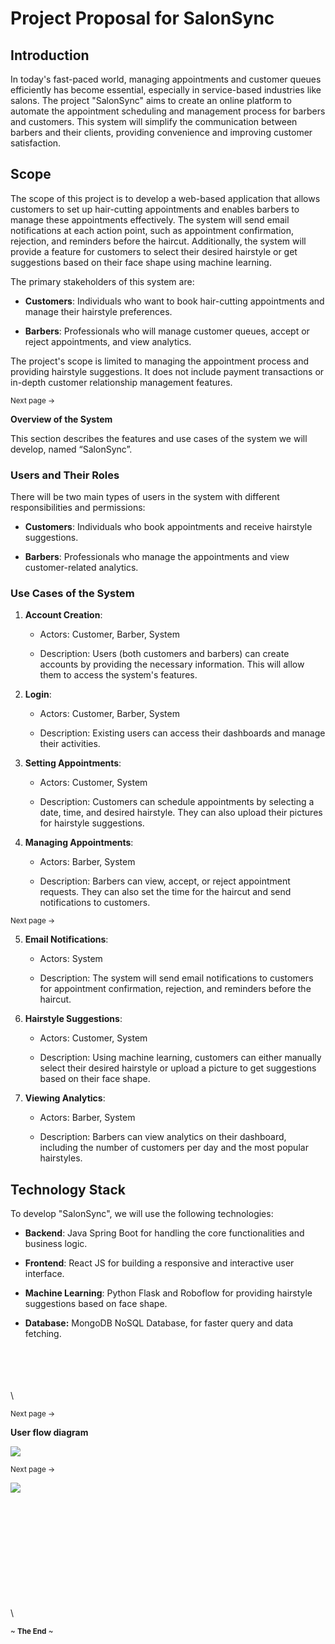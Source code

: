 # **Project Proposal for SalonSync**

## **Introduction**

In today's fast-paced world, managing appointments and customer queues efficiently has become essential, especially in service-based industries like salons. The project "SalonSync" aims to create an online platform to automate the appointment scheduling and management process for barbers and customers. This system will simplify the communication between barbers and their clients, providing convenience and improving customer satisfaction.


## **Scope**

The scope of this project is to develop a web-based application that allows customers to set up hair-cutting appointments and enables barbers to manage these appointments effectively. The system will send email notifications at each action point, such as appointment confirmation, rejection, and reminders before the haircut. Additionally, the system will provide a feature for customers to select their desired hairstyle or get suggestions based on their face shape using machine learning.

The primary stakeholders of this system are:

- **Customers**: Individuals who want to book hair-cutting appointments and manage their hairstyle preferences.

- **Barbers**: Professionals who will manage customer queues, accept or reject appointments, and view analytics.

The project's scope is limited to managing the appointment process and providing hairstyle suggestions. It does not include payment transactions or in-depth customer relationship management features.

<sub>Next page →</sub>

**Overview of the System**

This section describes the features and use cases of the system we will develop, named “SalonSync”.


### **Users and Their Roles**

There will be two main types of users in the system with different responsibilities and permissions:

- **Customers**: Individuals who book appointments and receive hairstyle suggestions.

- **Barbers**: Professionals who manage the appointments and view customer-related analytics.


### **Use Cases of the System**

1. **Account Creation**:

   - Actors: Customer, Barber, System

   - Description: Users (both customers and barbers) can create accounts by providing the necessary information. This will allow them to access the system's features.

2. **Login**:

   - Actors: Customer, Barber, System

   - Description: Existing users can access their dashboards and manage their activities.

3. **Setting Appointments**:

   - Actors: Customer, System

   - Description: Customers can schedule appointments by selecting a date, time, and desired hairstyle. They can also upload their pictures for hairstyle suggestions.

4. **Managing Appointments**:

   - Actors: Barber, System

   - Description: Barbers can view, accept, or reject appointment requests. They can also set the time for the haircut and send notifications to customers.

<sub>Next page →</sub>

5. **Email Notifications**:

   - Actors: System

   - Description: The system will send email notifications to customers for appointment confirmation, rejection, and reminders before the haircut.

6. **Hairstyle Suggestions**:

   - Actors: Customer, System

   - Description: Using machine learning, customers can either manually select their desired hairstyle or upload a picture to get suggestions based on their face shape.

7. **Viewing Analytics**:

   - Actors: Barber, System

   - Description: Barbers can view analytics on their dashboard, including the number of customers per day and the most popular hairstyles.


## **Technology Stack**

To develop "SalonSync", we will use the following technologies:

- **Backend**: Java Spring Boot for handling the core functionalities and business logic.

- **Frontend**: React JS for building a responsive and interactive user interface.

- **Machine Learning**: Python Flask and Roboflow for providing hairstyle suggestions based on face shape.

- **Database:** MongoDB NoSQL Database, for faster query and data fetching.

\
\
\
\
\


<sub>Next page →</sub>

**User flow diagram**

<sub><sub>![](https://lh7-rt.googleusercontent.com/docsz/AD_4nXfk1azEffOVinRIO3hxnPyIvAjK9n8MizOB_3QGPa4wLNylKaKKfHf2lO6bXOhlNnrllRjFNOWRZ0wq4AYTZ2JVCl5W0fj3f0f37EMcVqaMavZjBKF1Jva4WnVY7T9Ne1tlLXO08ZuhWRZgQIdVbbemUIcm?key=PfOWEvfI8gsS40CffSYADQ)</sub></sub>

<sub>Next page →</sub>

****![](https://lh7-rt.googleusercontent.com/docsz/AD_4nXecJpJOCVQ-LXkXf_M7fpU2MXnBp_JiYEXBmq6fCHOdKHdiPFxZEwC-2V18LL_p44GQKeBblVcJu5FKUB64jaJky-ST1Fro3vTimLp7HkpSCGxLz4sMGpFwzVkSmZZC2I1uDPTqmpB62W-yRvLfwWiRkhzH?key=PfOWEvfI8gsS40CffSYADQ)****

\
\
\
\
\
\
\
\
\
\
\


<sub>\~ </sub>**<sub>**The End**</sub>**<sub> \~</sub>

<sub>

</sub>
